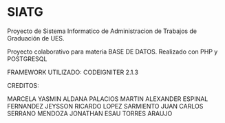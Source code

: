 SIATG
=====

Proyecto de Sistema Informatico de Administracion de Trabajos de Graduación de UES.


Proyecto colaborativo para materia BASE DE DATOS. Realizado con PHP y POSTGRESQL

FRAMEWORK UTILIZADO: CODEIGNITER 2.1.3


CREDITOS:

MARCELA YASMIN ALDANA PALACIOS
MARTIN ALEXANDER ESPINAL FERNANDEZ
JEYSSON RICARDO LOPEZ SARMIENTO
JUAN CARLOS SERRANO MENDOZA
JONATHAN ESAU TORRES ARAUJO

